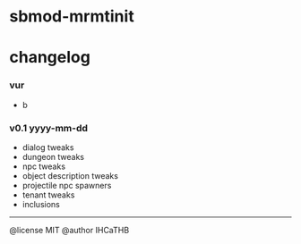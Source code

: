 # sbmod-mrmtinit
# changelog

### vur
+ b

### v0.1 yyyy-mm-dd
+ dialog tweaks
+ dungeon tweaks
+ npc tweaks
+ object description tweaks
+ projectile npc spawners
+ tenant tweaks
+ inclusions

---

@license MIT
@author IHCaTHB
